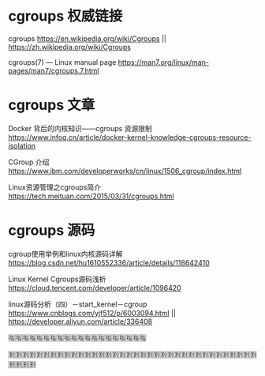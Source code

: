 
# cgroups 权威链接

cgroups https://en.wikipedia.org/wiki/Cgroups || https://zh.wikipedia.org/wiki/Cgroups

cgroups(7) — Linux manual page https://man7.org/linux/man-pages/man7/cgroups.7.html

# cgroups 文章

Docker 背后的内核知识——cgroups 资源限制 https://www.infoq.cn/article/docker-kernel-knowledge-cgroups-resource-isolation

CGroup 介绍 https://www.ibm.com/developerworks/cn/linux/1506_cgroup/index.html

Linux资源管理之cgroups简介 https://tech.meituan.com/2015/03/31/cgroups.html

# cgroups 源码

cgroup使用举例和linux内核源码详解 https://blog.csdn.net/hu1610552336/article/details/118642410

Linux Kernel Cgroups源码浅析 https://cloud.tencent.com/developer/article/1096420

linux源码分析（四）－start_kernel－cgroup https://www.cnblogs.com/yjf512/p/6003094.html || https://developer.aliyun.com/article/336408

:u6307::u6307::u6307::u6307::u6307::u6307::u6307::u6307::u6307::u6307::u6307::u6307::u6307::u6307::u6307::u6307::u6307::u6307::u6307::u6307:

:u5272::u5272::u5272::u5272::u5272::u5272::u5272::u5272::u5272::u5272::u5272::u5272::u5272::u5272::u5272::u5272::u5272::u5272::u5272::u5272::u5272::u5272::u5272::u5272::u5272::u5272::u5272::u5272::u5272::u5272::u5272::u5272::u5272::u5272::u5272::u5272::u5272::u5272::u5272::u5272:
